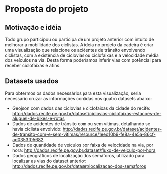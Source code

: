 # Proposta do projeto
## Motivação e idéia
Todo grupo participou ou participa de um projeto anterior com intuito de melhorar a mobilidade dos ciclistas. A ideia no projeto da cadeira é criar uma visualização que relacione os acidentes de trânsito envolvendo ciclistas, com a existência de ciclovias ou ciclofaixas e a velocidade média dos veículos na via. Desta forma poderíamos inferir vias com potêncial para receber ciclofaixas e afins.

## Datasets usados
Para obtermos os dados necessários para esta visualização, seria necessário cruzar as informações contidas nos quatro datasets abaixo:

* Geojson com dados das ciclovias e ciclofaixas da cidade do recife: http://dados.recife.pe.gov.br/dataset/ciclovias-ciclofaixas-estacoes-de-aluguel-de-bikes-e-rotas
* Dados de acidentes de trânsito com ou sem vítimas, detalhando se havia ciclista envolvido: http://dados.recife.pe.gov.br/dataset/acidentes-de-transito-com-e-sem-vitimas/resource/1eed10b9-fe8a-4e5a-86cf-ad0353f05682
* Dados de quantidade de veículos por faixa de velocidade na via, por hora: 
http://dados.recife.pe.gov.br/dataset/fluxo-de-veiculo-por-hora
* Dados geográficos de localização dos semáforos, utilizado para localizar as vias do dataset anterior: http://dados.recife.pe.gov.br/dataset/localizacao-dos-semaforos
